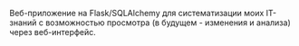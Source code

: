 Веб-приложение на Flask/SQLAlchemy для систематизации моих IT-знаний с возможностью просмотра (в будущем - изменения и анализа) через веб-интерфейс.